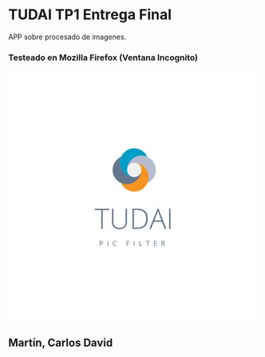 # TUDAI TP1 Entrega Final

APP sobre procesado de imagenes.
### Testeado en Mozilla Firefox (Ventana Incognito)

<p align="center">
  <img width="500" height="500" src="https://github.com/DavidRnR/unicen-visualizacion/blob/master/TP1/EntregaFinal/img/TudaiPicFilter.png">
</p>

## Martín, Carlos David
